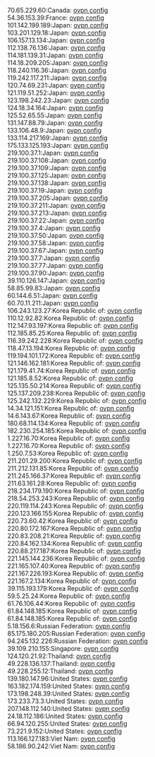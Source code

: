 70.65.229.60:Canada: [ovpn config](vpn/70_65_229_60.ovpn)  
54.36.153.39:France: [ovpn config](vpn/54_36_153_39.ovpn)  
101.142.199.189:Japan: [ovpn config](vpn/101_142_199_189.ovpn)  
103.201.129.18:Japan: [ovpn config](vpn/103_201_129_18.ovpn)  
106.157.13.134:Japan: [ovpn config](vpn/106_157_13_134.ovpn)  
112.138.76.136:Japan: [ovpn config](vpn/112_138_76_136.ovpn)  
114.181.139.31:Japan: [ovpn config](vpn/114_181_139_31.ovpn)  
114.18.209.205:Japan: [ovpn config](vpn/114_18_209_205.ovpn)  
118.240.116.36:Japan: [ovpn config](vpn/118_240_116_36.ovpn)  
119.242.117.211:Japan: [ovpn config](vpn/119_242_117_211.ovpn)  
120.74.69.231:Japan: [ovpn config](vpn/120_74_69_231.ovpn)  
121.119.51.252:Japan: [ovpn config](vpn/121_119_51_252.ovpn)  
123.198.242.23:Japan: [ovpn config](vpn/123_198_242_23.ovpn)  
124.18.34.164:Japan: [ovpn config](vpn/124_18_34_164.ovpn)  
125.52.65.55:Japan: [ovpn config](vpn/125_52_65_55.ovpn)  
131.147.88.79:Japan: [ovpn config](vpn/131_147_88_79.ovpn)  
133.106.48.9:Japan: [ovpn config](vpn/133_106_48_9.ovpn)  
133.114.217.169:Japan: [ovpn config](vpn/133_114_217_169.ovpn)  
175.133.125.193:Japan: [ovpn config](vpn/175_133_125_193.ovpn)  
219.100.37.1:Japan: [ovpn config](vpn/219_100_37_1.ovpn)  
219.100.37.108:Japan: [ovpn config](vpn/219_100_37_108.ovpn)  
219.100.37.109:Japan: [ovpn config](vpn/219_100_37_109.ovpn)  
219.100.37.125:Japan: [ovpn config](vpn/219_100_37_125.ovpn)  
219.100.37.138:Japan: [ovpn config](vpn/219_100_37_138.ovpn)  
219.100.37.19:Japan: [ovpn config](vpn/219_100_37_19.ovpn)  
219.100.37.205:Japan: [ovpn config](vpn/219_100_37_205.ovpn)  
219.100.37.211:Japan: [ovpn config](vpn/219_100_37_211.ovpn)  
219.100.37.213:Japan: [ovpn config](vpn/219_100_37_213.ovpn)  
219.100.37.22:Japan: [ovpn config](vpn/219_100_37_22.ovpn)  
219.100.37.4:Japan: [ovpn config](vpn/219_100_37_4.ovpn)  
219.100.37.50:Japan: [ovpn config](vpn/219_100_37_50.ovpn)  
219.100.37.58:Japan: [ovpn config](vpn/219_100_37_58.ovpn)  
219.100.37.67:Japan: [ovpn config](vpn/219_100_37_67.ovpn)  
219.100.37.7:Japan: [ovpn config](vpn/219_100_37_7.ovpn)  
219.100.37.77:Japan: [ovpn config](vpn/219_100_37_77.ovpn)  
219.100.37.90:Japan: [ovpn config](vpn/219_100_37_90.ovpn)  
39.110.126.147:Japan: [ovpn config](vpn/39_110_126_147.ovpn)  
58.85.99.83:Japan: [ovpn config](vpn/58_85_99_83.ovpn)  
60.144.6.51:Japan: [ovpn config](vpn/60_144_6_51.ovpn)  
60.70.11.211:Japan: [ovpn config](vpn/60_70_11_211.ovpn)  
106.243.123.27:Korea Republic of: [ovpn config](vpn/106_243_123_27.ovpn)  
110.12.92.82:Korea Republic of: [ovpn config](vpn/110_12_92_82.ovpn)  
112.147.93.197:Korea Republic of: [ovpn config](vpn/112_147_93_197.ovpn)  
112.185.85.25:Korea Republic of: [ovpn config](vpn/112_185_85_25.ovpn)  
116.39.242.228:Korea Republic of: [ovpn config](vpn/116_39_242_228.ovpn)  
118.47.13.194:Korea Republic of: [ovpn config](vpn/118_47_13_194.ovpn)  
119.194.101.172:Korea Republic of: [ovpn config](vpn/119_194_101_172.ovpn)  
121.146.162.181:Korea Republic of: [ovpn config](vpn/121_146_162_181.ovpn)  
121.179.41.74:Korea Republic of: [ovpn config](vpn/121_179_41_74.ovpn)  
121.185.8.52:Korea Republic of: [ovpn config](vpn/121_185_8_52.ovpn)  
125.135.50.214:Korea Republic of: [ovpn config](vpn/125_135_50_214.ovpn)  
125.137.209.238:Korea Republic of: [ovpn config](vpn/125_137_209_238.ovpn)  
125.242.132.229:Korea Republic of: [ovpn config](vpn/125_242_132_229.ovpn)  
14.34.121.151:Korea Republic of: [ovpn config](vpn/14_34_121_151.ovpn)  
14.6.143.67:Korea Republic of: [ovpn config](vpn/14_6_143_67.ovpn)  
180.68.114.134:Korea Republic of: [ovpn config](vpn/180_68_114_134.ovpn)  
182.230.254.185:Korea Republic of: [ovpn config](vpn/182_230_254_185.ovpn)  
1.227.16.70:Korea Republic of: [ovpn config](vpn/1_227_16_70.ovpn)  
1.227.16.70:Korea Republic of: [ovpn config](vpn/1_227_16_70.ovpn)  
1.250.7.53:Korea Republic of: [ovpn config](vpn/1_250_7_53.ovpn)  
211.201.29.200:Korea Republic of: [ovpn config](vpn/211_201_29_200.ovpn)  
211.212.131.85:Korea Republic of: [ovpn config](vpn/211_212_131_85.ovpn)  
211.245.166.37:Korea Republic of: [ovpn config](vpn/211_245_166_37.ovpn)  
211.63.161.28:Korea Republic of: [ovpn config](vpn/211_63_161_28.ovpn)  
218.234.179.190:Korea Republic of: [ovpn config](vpn/218_234_179_190.ovpn)  
218.54.253.243:Korea Republic of: [ovpn config](vpn/218_54_253_243.ovpn)  
220.119.114.243:Korea Republic of: [ovpn config](vpn/220_119_114_243.ovpn)  
220.123.166.155:Korea Republic of: [ovpn config](vpn/220_123_166_155.ovpn)  
220.73.60.42:Korea Republic of: [ovpn config](vpn/220_73_60_42.ovpn)  
220.80.172.167:Korea Republic of: [ovpn config](vpn/220_80_172_167.ovpn)  
220.83.208.21:Korea Republic of: [ovpn config](vpn/220_83_208_21.ovpn)  
220.84.162.134:Korea Republic of: [ovpn config](vpn/220_84_162_134.ovpn)  
220.88.217.187:Korea Republic of: [ovpn config](vpn/220_88_217_187.ovpn)  
221.145.144.236:Korea Republic of: [ovpn config](vpn/221_145_144_236.ovpn)  
221.165.107.40:Korea Republic of: [ovpn config](vpn/221_165_107_40.ovpn)  
221.167.226.193:Korea Republic of: [ovpn config](vpn/221_167_226_193.ovpn)  
221.167.2.134:Korea Republic of: [ovpn config](vpn/221_167_2_134.ovpn)  
39.115.193.179:Korea Republic of: [ovpn config](vpn/39_115_193_179.ovpn)  
59.5.25.24:Korea Republic of: [ovpn config](vpn/59_5_25_24.ovpn)  
61.76.106.44:Korea Republic of: [ovpn config](vpn/61_76_106_44.ovpn)  
61.84.148.185:Korea Republic of: [ovpn config](vpn/61_84_148_185.ovpn)  
61.84.148.185:Korea Republic of: [ovpn config](vpn/61_84_148_185.ovpn)  
5.18.156.6:Russian Federation: [ovpn config](vpn/5_18_156_6.ovpn)  
85.175.180.205:Russian Federation: [ovpn config](vpn/85_175_180_205.ovpn)  
94.245.132.226:Russian Federation: [ovpn config](vpn/94_245_132_226.ovpn)  
39.109.210.155:Singapore: [ovpn config](vpn/39_109_210_155.ovpn)  
124.120.21.92:Thailand: [ovpn config](vpn/124_120_21_92.ovpn)  
49.228.136.137:Thailand: [ovpn config](vpn/49_228_136_137.ovpn)  
49.228.255.12:Thailand: [ovpn config](vpn/49_228_255_12.ovpn)  
139.180.147.96:United States: [ovpn config](vpn/139_180_147_96.ovpn)  
163.182.174.159:United States: [ovpn config](vpn/163_182_174_159.ovpn)  
173.198.248.39:United States: [ovpn config](vpn/173_198_248_39.ovpn)  
173.233.73.3:United States: [ovpn config](vpn/173_233_73_3.ovpn)  
207.148.112.140:United States: [ovpn config](vpn/207_148_112_140.ovpn)  
24.18.112.186:United States: [ovpn config](vpn/24_18_112_186.ovpn)  
66.94.120.255:United States: [ovpn config](vpn/66_94_120_255.ovpn)  
73.221.9.152:United States: [ovpn config](vpn/73_221_9_152.ovpn)  
113.166.127.183:Viet Nam: [ovpn config](vpn/113_166_127_183.ovpn)  
58.186.90.242:Viet Nam: [ovpn config](vpn/58_186_90_242.ovpn)  
